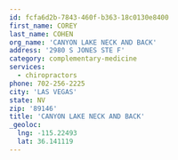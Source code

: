 ```yaml
---
id: fcfa6d2b-7843-460f-b363-18c0130e8400
first_name: COREY
last_name: COHEN
org_name: 'CANYON LAKE NECK AND BACK'
address: '2980 S JONES STE F'
category: complementary-medicine
services:
  - chiropractors
phone: 702-256-2225
city: 'LAS VEGAS'
state: NV
zip: '89146'
title: 'CANYON LAKE NECK AND BACK'
_geoloc:
  lng: -115.22493
  lat: 36.141119
---
```

